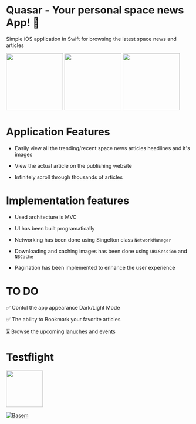 # Quasar - Your personal space news App! 🚀 
Simple iOS application in Swift for browsing the latest space news and articles

<img src=https://github.com/Mrwhononumber/Images/blob/522d0cba2bcad6f4c262ba0ae51f3e22f656c09a/Quasar/Quasar_Gituhub_Screenshot1.jpg width="155"> <img src=https://github.com/Mrwhononumber/Images/blob/522d0cba2bcad6f4c262ba0ae51f3e22f656c09a/Quasar/Quasar_Gituhub_Screenshot3.jpg width="155"> 
<img src=https://github.com/Mrwhononumber/Images/blob/522d0cba2bcad6f4c262ba0ae51f3e22f656c09a/Quasar/Quasar_Gituhub_Screenshot2.jpg width="155">


# Application Features


* Easily view all the trending/recent space news articles headlines and it's images

* View the actual article on the publishing website

* Infinitely scroll through thousands of articles


# Implementation features


* Used architecture is MVC

* UI has been built programatically

* Networking has been done using Singelton class `NetworkManager`

* Downloading and caching images has been done using `URLSession` and `NSCache`

* Pagination has been implemented to enhance the user experience


# TO DO

 ✅  Contol the app appearance Dark/Light Mode
 
 ✅  The ability to Bookmark your favorite articles
 
 ⌛  Browse the upcoming lanuches and events
 
 # Testflight
 
 <img src=https://github.com/Mrwhononumber/Images/blob/867d028c7a12f4c3bbe31bf4787b906bb43276b5/Quasar/TestFlight_Icon.png width="100">
 
 [![Basem](https://github.com/Mrwhononumber/Images/blob/867d028c7a12f4c3bbe31bf4787b906bb43276b5/Quasar/TestFlight_Icon.png)](https://google.com)
 


